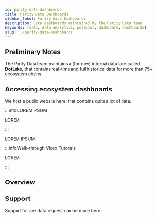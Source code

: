 ```yaml
---
id: parity-data-dashboards
title: Parity Data Dashboards
sidebar_label: Parity Data Dashboards
description: Data dashboards maintained by the Parity Data team
keywords: [data, data-analytics, polkadot, dashboard, dashboards]
slug: ../parity-data-dashboards
---
```


## Preliminary Notes

The Parity Data team maintains a (for now) internal data lake called **DotLake**, that contains
real-time and full historical data for more than 75+ ecosystem chains.

## Accessing ecosystem dashboards

We host a public website here: that contains quite a lot of data.

:::info LOREM IPSUM

LOREM

:::

LOREM IPSUM

:::info Walk-through Video Tutorials

LOREM

:::

## Overview

## Support

Support for any data request can be made here:
